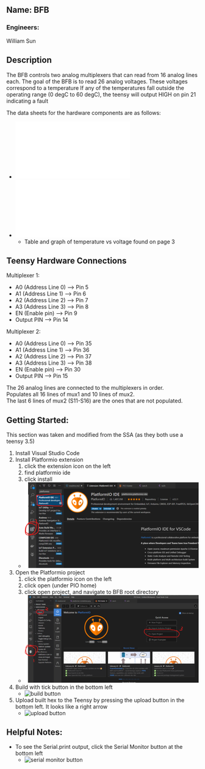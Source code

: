 ## Name: BFB
### Engineers: 
William Sun

## Description
The BFB controls two analog multiplexers that can read from 16 analog lines each.
The goal of the BFB is to read 26 analog voltages. These voltages correspond to a temperature
If any of the temperatures fall outside the operating range (0 degC to 60 degC), the teensy will output HIGH on pin 21 indicating a fault

The data sheets for the hardware components are as follows:
- ![MUX datasheet](component-datasheets/mux36d08.pdf)
- ![Temperature datasheet](component-datasheets\Datasheet_Li4P25RT_revA-1_Battery_Cell_Modules.pdf)
  - Table and graph of temperature vs voltage found on page 3

## Teensy Hardware Connections
Multiplexer 1:
- A0 (Address Line 0) --> Pin 5
- A1 (Address Line 1) --> Pin 6
- A2 (Address  Line 2) --> Pin 7 
- A3 (Address Line 3) --> Pin 8
- EN (Enable pin) --> Pin 9
- Output PIN --> Pin 14

Multiplexer 2:
- A0 (Address Line 0) --> Pin 35
- A1 (Address Line 1) --> Pin 36
- A2 (Address  Line 2) --> Pin 37
- A3 (Address Line 3) --> Pin 38
- EN (Enable pin) --> Pin 30
- Output PIN --> Pin 15

The 26 analog lines are connected to the multiplexers in order. \
Populates all 16 lines of mux1 and 10 lines of mux2. \
The last 6 lines of mux2 (S11-S16) are the ones that are not populated. 


## Getting Started:
This section was taken and modified from the SSA (as they both use a teensy 3.5)

1) Install Visual Studio Code
2) Install Platformio extension 
   1) click the extension icon on the left
   2) find platformio ide
   3) click install
   - ![platformio installation](../SSA/readme_src/platformio-installation.png)
3) Open the Platformio project 
   1) click the platformio icon on the left
   2) click open (under PIO home)
   3) click open project, and navigate to BFB root directory
   - ![platformio interface](../SSA/readme_src/platformio-interface.png)
4) Build with tick button in the bottom left 
   - ![build button](readme_src/build-button.png)
5) Upload built hex to the Teensy by pressing the upload button in the bottom left. It looks like a right arrow
   - ![upload button](readme_src/upload-button.png)


## Helpful Notes:
- To see the Serial.print output, click the Serial Monitor button at the bottom left
  - ![serial monitor button](readme_src/serial-monitor.png)
